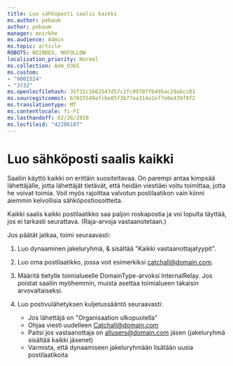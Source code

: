 ```yaml
---
title: Luo sähköposti saalis kaikki
ms.author: pebaum
author: pebaum
manager: mnirkhe
ms.audience: Admin
ms.topic: article
ROBOTS: NOINDEX, NOFOLLOW
localization_priority: Normal
ms.collection: Adm_O365
ms.custom:
- "9001524"
- "3732"
ms.openlocfilehash: 35f31c1662547d57c2fc9978ffb495ac29abcc01
ms.sourcegitcommit: 67015549afcbe05f3b77ea314e2ef7e0e439f9f2
ms.translationtype: MT
ms.contentlocale: fi-FI
ms.lasthandoff: 02/26/2020
ms.locfileid: "42286107"
---
```

# <a name="create-an-email-catch-all"></a>Luo sähköposti saalis kaikki

Saaliin käyttö kaikki on erittäin suositeltavaa. On parempi antaa kimpsää lähettäjälle, jotta lähettäjät tietävät, että heidän viestiäei voitu toimittaa, jotta he voivat toimia. Voit myös rajoittaa valvotun postilaatikon vain kiinni aiemmin kelvollisia sähköpostiosoitteita. 

Kaikki saalis kaikki postilaatikko saa paljon roskapostia ja voi lopulta täyttää, jos ei tarkasti seurattava. (Raja-arvoja vastaanotetaan.) 

Jos päätät jatkaa, toimi seuraavasti:

1. Luo dynaaminen jakeluryhmä, & sisältää "Kaikki vastaanottajatyypit".

2. Luo oma postilaatikko, jossa voit esimerkiksi catchall@domain.com.

3. Määritä tietylle toimialueelle DomainType-arvoksi InternalRelay. Jos poistat saaliin myöhemmin, muista asettaa toimialueen takaisin arvovaltaiseksi.

4. Luo postivulähetyksen kuljetussääntö seuraavasti:

    - Jos lähettäjä on "Organisaation ulkopuolella"
    - Ohjaa viesti uudelleen Catchall@domain.com
    - Paitsi jos vastaanottaja on allusers@domain.com jäsen (jakeluryhmä sisältää kaikki jäsenet)
    - Varmista, että dynaamiseen jakeluryhmään lisätään uusia postilaatikoita
